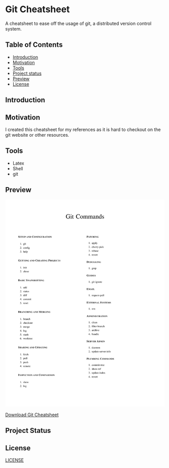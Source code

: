 <h1>Git Cheatsheet</h1>
A cheatsheet to ease off the usage of git, a distributed version control system.

<h2> Table of Contents </h2>

- [Introduction](#introduction)
- [Motivation](#motivation)
- [Tools](#tools)
- [Project status](#project-status)
- [Preview](#preview)
- [License](#license)

## Introduction

## Motivation
I created this cheatsheet for my references as it is hard to checkout on the git website or other resources. 

## Tools
- Latex
- Shell
- git

## Preview
![Git Cheatsheet](Git-Cheatsheet.png)

[Download Git Cheatsheet](Git-Cheatsheet.pdf)


## Project Status

## License
[LICENSE](LICENSE)